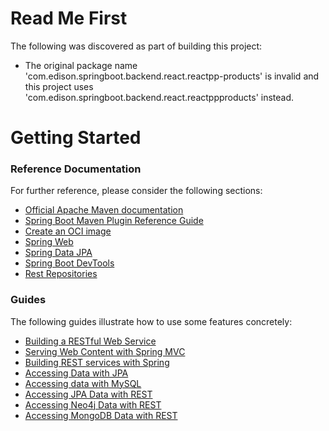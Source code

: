 # Read Me First
The following was discovered as part of building this project:

* The original package name 'com.edison.springboot.backend.react.reactpp-products' is invalid and this project uses 'com.edison.springboot.backend.react.reactppproducts' instead.

# Getting Started

### Reference Documentation
For further reference, please consider the following sections:

* [Official Apache Maven documentation](https://maven.apache.org/guides/index.html)
* [Spring Boot Maven Plugin Reference Guide](https://docs.spring.io/spring-boot/docs/3.2.5/maven-plugin/reference/html/)
* [Create an OCI image](https://docs.spring.io/spring-boot/docs/3.2.5/maven-plugin/reference/html/#build-image)
* [Spring Web](https://docs.spring.io/spring-boot/docs/3.2.5/reference/htmlsingle/index.html#web)
* [Spring Data JPA](https://docs.spring.io/spring-boot/docs/3.2.5/reference/htmlsingle/index.html#data.sql.jpa-and-spring-data)
* [Spring Boot DevTools](https://docs.spring.io/spring-boot/docs/3.2.5/reference/htmlsingle/index.html#using.devtools)
* [Rest Repositories](https://docs.spring.io/spring-boot/docs/3.2.5/reference/htmlsingle/index.html#howto.data-access.exposing-spring-data-repositories-as-rest)

### Guides
The following guides illustrate how to use some features concretely:

* [Building a RESTful Web Service](https://spring.io/guides/gs/rest-service/)
* [Serving Web Content with Spring MVC](https://spring.io/guides/gs/serving-web-content/)
* [Building REST services with Spring](https://spring.io/guides/tutorials/rest/)
* [Accessing Data with JPA](https://spring.io/guides/gs/accessing-data-jpa/)
* [Accessing data with MySQL](https://spring.io/guides/gs/accessing-data-mysql/)
* [Accessing JPA Data with REST](https://spring.io/guides/gs/accessing-data-rest/)
* [Accessing Neo4j Data with REST](https://spring.io/guides/gs/accessing-neo4j-data-rest/)
* [Accessing MongoDB Data with REST](https://spring.io/guides/gs/accessing-mongodb-data-rest/)

